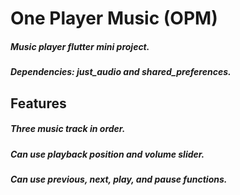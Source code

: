 # One Player Music (OPM)

##### Music player flutter mini project.
##### Dependencies: just_audio and shared_preferences.

## Features

##### Three music track in order.
##### Can use playback position and volume slider.
##### Can use previous, next, play, and pause functions.

